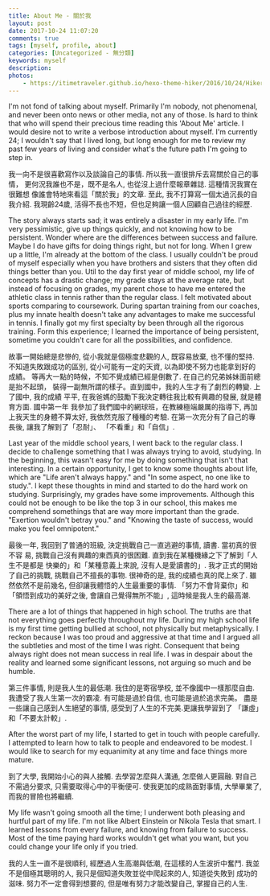 ```yaml
---
title: About Me - 關於我
layout: post
date: 2017-10-24 11:07:20
comments: true
tags: [myself, profile, about]
categories: [Uncategorized - 無分類]
keywords: myself
description: 
photos:
	- https://itimetraveler.github.io/hexo-theme-hiker/2016/10/24/Hiker%E4%B8%BB%E9%A2%98%E9%A2%84%E8%A7%88/homepage-index.png
---
```


I'm not fond of talking about myself. Primarily I'm nobody, not phenomenal, 
and never been onto news or other media, not any of those. Is hard to think 
that who will spend their precious time reading this 'About Me' article. I 
would desire not to write a verbose introduction about myself. I'm currently 
24; I wouldn't say that I lived long, but long enough for me to review my 
past few years of living and consider what's the future path I'm going to 
step in.

我一向不是很喜歡寫作以及談論自己的事情. 所以我一直很排斥去寫關於自己的事情，
更何況我誰也不是，既不是名人, 也從沒上過什麼報章雜誌. 這種情況我實在很難想
像誰會特地來看這「關於我」的文章. 至此, 我不打算寫一個太過沉長的自我介紹. 
我現齡24歲, 活得不長也不短，但也足夠讓一個人回顧自己過往的經歷.

The story always starts sad; it was entirely a disaster in my early life. I'm 
very pessimistic, give up things quickly, and not knowing how to be persistent. 
Wonder where are the differences between success and failure. Maybe I do have 
gifts for doing things right, but not for long. When I grew up a little, I'm 
already at the bottom of the class. I usually couldn't be proud of myself 
especially when you have brothers and sisters that they often did things better 
than you. Util to the day first year of middle school, my life of concepts has 
a drastic change; my grade stays at the average rate, but instead of focusing 
on grades, my parent chose to have me entered the athletic class in tennis rather 
than the regular class. I felt motivated about sports comparing to coursework. 
During spartan training from our coaches, plus my innate health doesn't take any 
advantages to make me successful in tennis. I finally got my first specialty by 
been through all the rigorous training. Form this experience; I learned the 
importance of being persistent, sometime you couldn't care for all the 
possibilities, and confidence.

故事一開始總是悲慘的, 從小我就是個極度悲觀的人, 既容易放棄, 也不懂的堅持. 
不知道失敗跟成功的區別, 從小可能有一定的天資, 以為即使不努力也能拿到好的成績。
等再大一點的時候，不知不覺成績已經是倒數了. 在自己的兄弟姊妹面前總是抬不起頭，
裝得一副無所謂的樣子。直到國中，我的人生才有了劇烈的轉變. 上了國中, 我的成績
平平, 在我爸媽的鼓勵下我決定轉往我比較有興趣的發展, 就是體育方面. 國中第一年
我參加了我們國中的網球班，在教練極端嚴厲的指導下, 再加上我天生的身體不算太好, 
我依然克服了種種的考驗. 在第一次充分有了自己的專長後, 讓我了解到了「忍耐」、
「不看重」和「自信」.

Last year of the middle school years, I went back to the regular class. I decide to 
challenge something that I was always trying to avoid, studying. In the beginning, 
this wasn't easy for me by doing something that isn't that interesting. In a certain 
opportunity, I get to know some thoughts about life, which are "Life aren't always 
happy." and "In some aspect, no one like to study.". I kept these thoughts in mind 
and started to do the hard work on studying. Surprisingly, my grades have some 
improvements. Although this could not be enough to be like the top 3 in our school, 
this makes me comprehend somethings that are way more important than the grade. 
"Exertion wouldn't betray you." and "Knowing the taste of success, would make you 
feel omnipotent."

最後一年, 我回到了普通的班級, 決定挑戰自己一直逃避的事情, 讀書. 當初真的很不容
易, 挑戰自己沒有興趣的東西真的很困難. 直到我在某種機緣之下了解到「人生不是都是
快樂的」和「某種意義上來說, 沒有人是愛讀書的」. 我才正式的開始了自己的挑戰, 
挑戰自己不擅長的事物. 很神奇的是, 我的成績也真的爬上來了. 雖然依然不是前幾名, 
但卻讓我體悟的人生最重要的事情. 「努力不會背棄你」和「領悟到成功的美好之後, 
會讓自己覺得無所不能」, 這時候是我人生的最高潮.

There are a lot of things that happened in high school. The truths are that not 
everything goes perfectly throughout my life. During my high school life is my 
first time getting bullied at school, not physically but metaphysically. I reckon because I was too proud and aggressive at that time and I argued all the subtleties and most of the time I was right. Consequent that being always right does not mean success in real life. I was in despair about the reality and learned some significant lessons, not arguing so much and be humble.

第三件事情, 則是我人生的最低潮. 我住的是寄宿學校, 並不像國中一樣那麼自由. 
我遭受了我人生第一次的霸凌. 有可能是過於自信, 也可能是過於追求完美。
盡是一些讓自己感到人生絕望的事情, 感受到了人生的不完美.更讓我學習到了
「謙虛」和「不要太計較」.

After the worst part of my life, I started to get in touch with people carefully. 
I attempted to learn how to talk to people and endeavored to be modest. I would 
like to search for my equanimity at any time and face things more mature.

到了大學, 我開始小心的與人接觸. 去學習怎麼與人溝通, 怎麼做人更圓融. 對自己
不需過分要求, 只需要取得心中的平衡便可. 使我更加的成熟面對事情, 大學畢業了, 
而我的冒險也將繼續.

My life wasn't going smooth all the time; I underwent both pleasing and hurtful 
part of my life. I'm not like Albert Einstein or Nikola Tesla that smart. I learned 
lessons from every failure, and knowing from failure to success. Most of the 
time paying hard works wouldn't get what you want, but you could change your 
life only if you tried.

我的人生一直不是很順利, 經歷過人生高潮與低潮, 在這樣的人生波折中奮鬥. 
我並不是個極其聰明的人, 我只是個知道失敗並從中爬起來的人, 知道從失敗到
成功的滋味. 努力不一定會得到想要的, 但是唯有努力才能改變自己, 掌握自己的人生.
